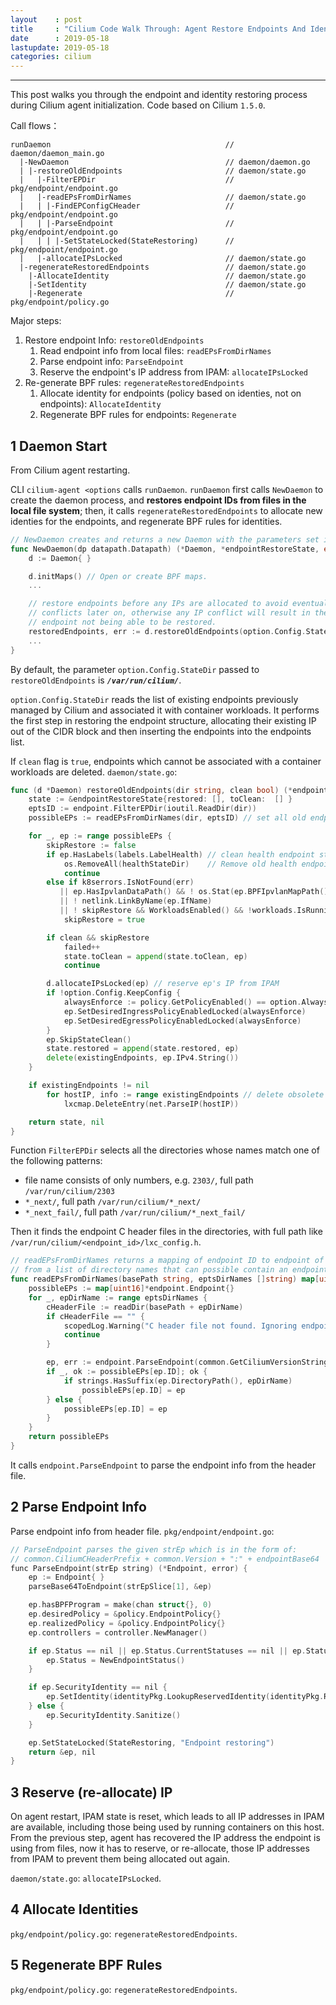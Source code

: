 ```yaml
---
layout    : post
title     : "Cilium Code Walk Through: Agent Restore Endpoints And Identities"
date      : 2019-05-18
lastupdate: 2019-05-18
categories: cilium
---
```


----

This post walks you through the endpoint and identity restoring process during
Cilium agent initialization. Code based on Cilium `1.5.0`.

Call flows：

```shell
runDaemon                                       // daemon/daemon_main.go
  |-NewDaemon                                   // daemon/daemon.go
  | |-restoreOldEndpoints                       // daemon/state.go
  |   |-FilterEPDir                             // pkg/endpoint/endpoint.go
  |   |-readEPsFromDirNames                     // daemon/state.go
  |   | |-FindEPConfigCHeader                   // pkg/endpoint/endpoint.go
  |   | |-ParseEndpoint                         // pkg/endpoint/endpoint.go
  |   | | |-SetStateLocked(StateRestoring)      // pkg/endpoint/endpoint.go
  |   |-allocateIPsLocked                       // daemon/state.go
  |-regenerateRestoredEndpoints                 // daemon/state.go
    |-AllocateIdentity                          // daemon/state.go
    |-SetIdentity                               // daemon/state.go
    |-Regenerate                                // pkg/endpoint/policy.go
```

Major steps:

1. Restore endpoint Info: `restoreOldEndpoints`
    1. Read endpoint info from local files: `readEPsFromDirNames`
    1. Parse endpoint info: `ParseEndpoint`
    1. Reserve the endpoint's IP address from IPAM: `allocateIPsLocked`
1. Re-generate BPF rules: `regenerateRestoredEndpoints`
    1. Allocate identity for endpoints (policy based on identies, not on endpoints): `AllocateIdentity`
    1. Regenerate BPF rules for endpoints: `Regenerate`

## 1 Daemon Start

From Cilium agent restarting.

CLI `cilium-agent <options` calls `runDaemon`.
`runDaemon` first calls `NewDaemon` to create the daemon process, and
**restores endpoint IDs from files in the local file system**;
then, it calls `regenerateRestoredEndpoints` to allocate new identies for
the endpoints, and regenerate BPF rules for identities.

```go
// NewDaemon creates and returns a new Daemon with the parameters set in c.
func NewDaemon(dp datapath.Datapath) (*Daemon, *endpointRestoreState, error) {
	d := Daemon{ }

	d.initMaps() // Open or create BPF maps.
	...

	// restore endpoints before any IPs are allocated to avoid eventual IP
	// conflicts later on, otherwise any IP conflict will result in the
	// endpoint not being able to be restored.
	restoredEndpoints, err := d.restoreOldEndpoints(option.Config.StateDir, true)
	...
}
```

By default, the parameter `option.Config.StateDir` passed to
`restoreOldEndpoints` is ***`/var/run/cilium/`***.

`option.Config.StateDir` reads the list of existing endpoints previously managed
by Cilium and associated it with container workloads. It
performs the first step in restoring the endpoint structure,
allocating their existing IP out of the CIDR block and then inserting the
endpoints into the endpoints list.

If `clean` flag is `true`, endpoints which cannot be associated with a container
workloads are deleted. `daemon/state.go`:

```go
func (d *Daemon) restoreOldEndpoints(dir string, clean bool) (*endpointRestoreState, error) {
	state := &endpointRestoreState{restored: [], toClean:  [] }
	eptsID := endpoint.FilterEPDir(ioutil.ReadDir(dir))
	possibleEPs := readEPsFromDirNames(dir, eptsID) // set all old endpoints to StateRestoring

	for _, ep := range possibleEPs {
		skipRestore := false
		if ep.HasLabels(labels.LabelHealth) // clean health endpoint state unconditionally.
			os.RemoveAll(healthStateDir)    // Remove old health endpoint state directory
			continue
		else if k8serrors.IsNotFound(err)                                     // Pod not found in K8S
		   || ep.HasIpvlanDataPath() && ! os.Stat(ep.BPFIpvlanMapPath())      // interface could not found
		   || ! netlink.LinkByName(ep.IfName)                                 // interface could not found
		   || ! skipRestore && WorkloadsEnabled() && !workloads.IsRunning(ep) // no workload could be associated 
			skipRestore = true

		if clean && skipRestore
			failed++
			state.toClean = append(state.toClean, ep)
			continue

		d.allocateIPsLocked(ep) // reserve ep's IP from IPAM
		if !option.Config.KeepConfig {
			alwaysEnforce := policy.GetPolicyEnabled() == option.AlwaysEnforce
			ep.SetDesiredIngressPolicyEnabledLocked(alwaysEnforce)
			ep.SetDesiredEgressPolicyEnabledLocked(alwaysEnforce)
		}
		ep.SkipStateClean()
		state.restored = append(state.restored, ep)
		delete(existingEndpoints, ep.IPv4.String())
	}

	if existingEndpoints != nil
		for hostIP, info := range existingEndpoints // delete obsolete endpoint from BPF map if !info.IsHost()
			lxcmap.DeleteEntry(net.ParseIP(hostIP))

	return state, nil
}
```

Function `FilterEPDir` selects all the directories whose names match one of the
following patterns:

* file name consists of only numbers, e.g. `2303/`, full path `/var/run/cilium/2303`
* `*_next/`, full path `/var/run/cilium/*_next/`
* `*_next_fail/`, full path `/var/run/cilium/*_next_fail/`

Then it finds the endpoint C header files in the directories,
with full path like `/var/run/cilium/<endpoint_id>/lxc_config.h`.

```go
// readEPsFromDirNames returns a mapping of endpoint ID to endpoint of endpoints
// from a list of directory names that can possible contain an endpoint.
func readEPsFromDirNames(basePath string, eptsDirNames []string) map[uint16]*endpoint.Endpoint {
	possibleEPs := map[uint16]*endpoint.Endpoint{}
	for _, epDirName := range eptsDirNames {
		cHeaderFile := readDir(basePath + epDirName)
		if cHeaderFile == "" {
			scopedLog.Warning("C header file not found. Ignoring endpoint")
			continue
		}

		ep, err := endpoint.ParseEndpoint(common.GetCiliumVersionString(cHeaderFile))
		if _, ok := possibleEPs[ep.ID]; ok {
			if strings.HasSuffix(ep.DirectoryPath(), epDirName)
				possibleEPs[ep.ID] = ep
		} else {
			possibleEPs[ep.ID] = ep
		}
	}
	return possibleEPs
}
```

It calls `endpoint.ParseEndpoint` to parse the endpoint info from the header
file.

## 2 Parse Endpoint Info

Parse endpoint info from header file.
`pkg/endpoint/endpoint.go`:

```c
// ParseEndpoint parses the given strEp which is in the form of:
// common.CiliumCHeaderPrefix + common.Version + ":" + endpointBase64
func ParseEndpoint(strEp string) (*Endpoint, error) {
	ep := Endpoint{ }
	parseBase64ToEndpoint(strEpSlice[1], &ep)

	ep.hasBPFProgram = make(chan struct{}, 0)
	ep.desiredPolicy = &policy.EndpointPolicy{}
	ep.realizedPolicy = &policy.EndpointPolicy{}
	ep.controllers = controller.NewManager()

	if ep.Status == nil || ep.Status.CurrentStatuses == nil || ep.Status.Log == nil {
		ep.Status = NewEndpointStatus()
	}

	if ep.SecurityIdentity == nil {
		ep.SetIdentity(identityPkg.LookupReservedIdentity(identityPkg.ReservedIdentityInit))
	} else {
		ep.SecurityIdentity.Sanitize()
	}

	ep.SetStateLocked(StateRestoring, "Endpoint restoring")
	return &ep, nil
}
```

## 3 Reserve (re-allocate) IP

On agent restart, IPAM state is reset, which leads to all IP addresses in IPAM
are available, including those being used by running containers on this host.
From the previous step, agent has recovered the IP address the endpoint is using
from files, now it has to reserve, or re-allocate, those IP addresses from IPAM
to prevent them being allocated out again.

`daemon/state.go`: `allocateIPsLocked`.

## 4 Allocate Identities

`pkg/endpoint/policy.go`: `regenerateRestoredEndpoints`.

## 5 Regenerate BPF Rules

`pkg/endpoint/policy.go`: `regenerateRestoredEndpoints`.
